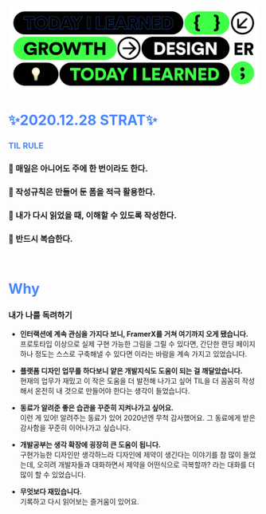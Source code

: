 ![top_image](./use_image/hero_image.png)


# **<span style="color:#4886FF">✨2020.12.28 STRAT✨</span>** 

### **<span style="color:#4886FF">TIL RULE</span>** 
### 📌 매일은 아니어도 주에 한 번이라도 한다. <br>
### 📌 작성규칙은 만들어 둔 폼을 적극 활용한다. <br>
### 📌 내가 다시 읽었을 때, 이해할 수 있도록 작성한다. <br>
### 📌 반드시 복습한다. <br>


<br>




# **<span style="color:#4886FF">Why</span>** 

### 내가 나를 독려하기 
* **인터랙션에 계속 관심을 가지다 보니, FramerX를 거쳐 여기까지 오게 됐습니다.**
<br>프로토타입 이상으로 실제 구현 가능한 그림을 그릴 수 있다면, 간단한 랜딩 페이지 하나 정도는 스스로 구축해낼 수 있다면 이라는 바람을 계속 가지고 있었습니다. 

* **플랫폼 디자인 업무를 하다보니 얕은 개발지식도 도움이 되는 걸 깨달았습니다.**
<br> 현재의 업무가 재밌고 이 작은 도움을 더 발전해 나가고 싶어 TIL을 더 꼼꼼히 작성해서 온전히 내 것으로 만들어야 한다는 생각이 들었습니다.

* **동료가 알려준 좋은 습관을 꾸준히 지켜나가고 싶어요.**
<br> 이런 게 있어! 알려주는 동료가 있어 2020년엔 무척 감사했어요. 그 동료에게 받은 감사함을 꾸준히 이어나가고 싶습니다.

* **개발공부는 생각 확장에 굉장히 큰 도움이 됩니다.** 
<br> 구현가능한 디자인만 생각하느라 디자인에 제약이 생긴다는 이야기를 참 많이 들었는데, 오히려 개발자들과 대화하면서 제약을 어떤식으로 극복할까? 라는 대화를 더 많이 할 수 있었습니다. 


* **무엇보다 재밌습니다.** 
<br> 기록하고 다시 읽어보는 즐거움이 있어요.

